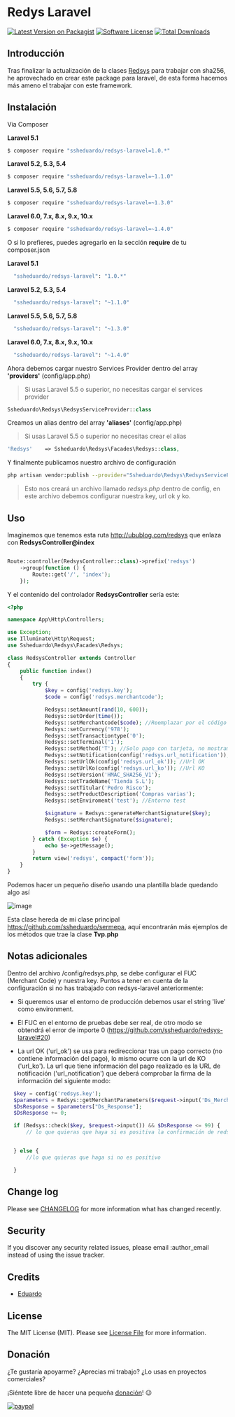 # Redys Laravel

[![Latest Version on Packagist][ico-version]][link-packagist]
[![Software License][ico-license]](LICENSE.md)
[![Total Downloads][ico-downloads]][link-downloads]

## Introducción

Tras finalizar la actualización de la clases [Redsys][link-redsys] para trabajar con sha256, he aprovechado en crear este package para laravel, de esta forma hacemos más ameno el trabajar con este framework.

## Instalación

Via Composer

**Laravel 5.1**
``` bash
$ composer require "ssheduardo/redsys-laravel=1.0.*"
```

**Laravel 5.2, 5.3, 5.4**
``` bash
$ composer require "ssheduardo/redsys-laravel=~1.1.0"
```
**Laravel 5.5, 5.6, 5.7, 5.8**
``` bash
$ composer require "ssheduardo/redsys-laravel=~1.3.0"
```
**Laravel 6.0, 7.x, 8.x, 9.x, 10.x**
``` bash
$ composer require "ssheduardo/redsys-laravel=~1.4.0"
```

O si lo prefieres, puedes agregarlo en la sección **require** de tu composer.json

**Laravel 5.1**
```bash
  "ssheduardo/redsys-laravel": "1.0.*"
```

**Laravel 5.2, 5.3, 5.4**
```bash
  "ssheduardo/redsys-laravel": "~1.1.0"
```
**Laravel 5.5, 5.6, 5.7, 5.8**
```bash
  "ssheduardo/redsys-laravel": "~1.3.0"
```

 **Laravel 6.0, 7.x, 8.x, 9.x, 10.x**
```bash
  "ssheduardo/redsys-laravel": "~1.4.0"
```

Ahora debemos cargar nuestro Services Provider dentro del array **'providers'** (config/app.php)
>Si usas Laravel 5.5 o superior, no necesitas cargar el services provider
```php
Ssheduardo\Redsys\RedsysServiceProvider::class
```

Creamos un alias dentro del array **'aliases'** (config/app.php)
>Si usas Laravel 5.5 o superior no necesitas crear el alias
```php
'Redsys'    => Ssheduardo\Redsys\Facades\Redsys::class,
```

Y finalmente publicamos nuestro archivo de configuración
```bash
php artisan vendor:publish --provider="Ssheduardo\Redsys\RedsysServiceProvider"
```
>Esto nos creará un archivo llamado *redsys.php* dentro de config, en este archivo debemos configurar nuestra key, url ok y ko.

## Uso
Imaginemos que tenemos esta ruta http://ubublog.com/redsys que enlaza con **RedsysController@index**

```php

Route::controller(RedsysController::class)->prefix('redsys')
    ->group(function () {
        Route::get('/', 'index');
    });
```

Y el contenido del controlador **RedsysController** sería este:
``` php
<?php

namespace App\Http\Controllers;

use Exception;
use Illuminate\Http\Request;
use Ssheduardo\Redsys\Facades\Redsys;

class RedsysController extends Controller
{
    public function index()
    {
        try {
            $key = config('redsys.key');
            $code = config('redsys.merchantcode');

            Redsys::setAmount(rand(10, 600));
            Redsys::setOrder(time());
            Redsys::setMerchantcode($code); //Reemplazar por el código que proporciona el banco
            Redsys::setCurrency('978');
            Redsys::setTransactiontype('0');
            Redsys::setTerminal('1');
            Redsys::setMethod('T'); //Solo pago con tarjeta, no mostramos iupay
            Redsys::setNotification(config('redsys.url_notification')); //Url de notificacion
            Redsys::setUrlOk(config('redsys.url_ok')); //Url OK
            Redsys::setUrlKo(config('redsys.url_ko')); //Url KO
            Redsys::setVersion('HMAC_SHA256_V1');
            Redsys::setTradeName('Tienda S.L');
            Redsys::setTitular('Pedro Risco');
            Redsys::setProductDescription('Compras varias');
            Redsys::setEnviroment('test'); //Entorno test

            $signature = Redsys::generateMerchantSignature($key);
            Redsys::setMerchantSignature($signature);

            $form = Redsys::createForm();
        } catch (Exception $e) {
            echo $e->getMessage();
        }
        return view('redsys', compact('form'));
    }
}


```
Podemos hacer un pequeño diseño usando una plantilla blade quedando algo así

![image](https://user-images.githubusercontent.com/1160138/219521074-86ceb930-e7c9-4008-bcca-e7a8aab0c1fa.png)


Esta clase hereda de mi clase principal https://github.com/ssheduardo/sermepa, aquí encontrarán más ejemplos de los métodos que trae la clase **Tvp.php**

## Notas adicionales

Dentro del archivo /config/redsys.php, se debe configurar el FUC (Merchant Code) y nuestra key. Puntos a tener en cuenta de la configuración si no has trabajado con redsys-laravel anteriormente:

- Si queremos usar el entorno de producción debemos usar el string 'live' como environment.

- El FUC en el entorno de pruebas debe ser real, de otro modo se obtendrá el error de importe 0 (https://github.com/ssheduardo/redsys-laravel#20)

- La url OK ('url_ok') se usa para redireccionar tras un pago correcto (no contiene información del pago), lo mismo ocurre con la url de KO ('url_ko'). La url que tiene información del pago realizado es la URL de notificación ('url_notification') que deberá comprobar la firma de la información del siguiente modo:

```php
  $key = config('redsys.key');
  $parameters = Redsys::getMerchantParameters($request->input('Ds_MerchantParameters'));
  $DsResponse = $parameters["Ds_Response"];
  $DsResponse += 0;

  if (Redsys::check($key, $request->input()) && $DsResponse <= 99) {
      // lo que quieras que haya si es positiva la confirmación de redsys


  } else {
      //lo que quieras que haga si no es positivo

  }

```


## Change log

Please see [CHANGELOG](CHANGELOG.md) for more information what has changed recently.


## Security

If you discover any security related issues, please email :author_email instead of using the issue tracker.

## Credits

- [Eduardo][link-author]

## License

The MIT License (MIT). Please see [License File](LICENSE.md) for more information.

## Donación

¿Te gustaría apoyarme?
¿Aprecias mi trabajo?
¿Lo usas en proyectos comerciales?

¡Siéntete libre de hacer una pequeña [donación](https://www.paypal.com/cgi-bin/webscr?cmd=_donations&business=ssh%2eeduardo%40gmail%2ecom&lc=ES&currency_code=EUR&bn=PP%2dDonationsBF%3abtn_donate_LG%2egif%3aNonHosted)! :wink:

[![paypal](https://www.paypalobjects.com/en_US/i/btn/btn_donateCC_LG.gif)](https://www.paypal.com/cgi-bin/webscr?cmd=_donations&business=ssh%2eeduardo%40gmail%2ecom&lc=ES&currency_code=EUR&bn=PP%2dDonationsBF%3abtn_donate_LG%2egif%3aNonHosted)

[ico-version]: https://img.shields.io/packagist/v/ssheduardo/redsys-laravel.svg?style=flat-square
[ico-license]: https://img.shields.io/badge/license-MIT-brightgreen.svg?style=flat-square
[ico-downloads]: https://img.shields.io/packagist/dt/ssheduardo/redsys-laravel.svg?style=flat-square

[link-packagist]: https://packagist.org/packages/ssheduardo/redsys-laravel
[link-downloads]: https://packagist.org/packages/ssheduardo/redsys-laravel
[link-author]: https://github.com/ssheduardo
[link-contributors]: ../../contributors
[link-redsys]: https://github.com/ssheduardo/sermepa
